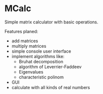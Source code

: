 # MCalc
Simple matrix calculator with basic operations.

Features planed:
* add matrices
* multiply matrices
* simple console user interface
* implement algorithms like:
  * Bruhat decomposition
  * algorithm of Leverrier-Faddeev
  * Eigenvalues
  * characteristic polinom
* GUI
* calculate with all kinds of real numbers
